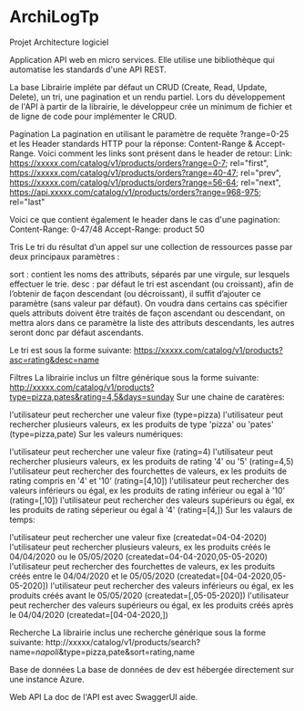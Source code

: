 # ArchiLogTp

Projet Architecture logiciel

Application API web en micro services. Elle utilise une bibliothèque qui automatise les standards d'une API REST.

La base
Librairie impléte par défaut un CRUD (Create, Read, Update, Delete), un tri, une pagination et un rendu partiel. Lors du développement de l'API à partir de la librairie, le développeur crée un minimum de fichier et de ligne de code pour implémenter le CRUD.

Pagination
La pagination en utilisant le paramètre de requête ?range=0-25 et les Header standards HTTP pour la réponse: Content-Range & Accept-Range. Voici comment les links sont présent dans le header de retour: Link: https://xxxxx.com/catalog/v1/products/orders?range=0-7; rel="first", https://xxxxx.com/catalog/v1/products/orders?range=40-47; rel="prev", https://xxxxx.com/catalog/v1/products/orders?range=56-64; rel="next", https://api.xxxxx.com/catalog/v1/products/orders?range=968-975; rel="last"

Voici ce que contient également le header dans le cas d'une pagination: Content-Range: 0-47/48 Accept-Range: product 50

Tris
Le tri du résultat d’un appel sur une collection de ressources passe par deux principaux paramètres :

sort : contient les noms des attributs, séparés par une virgule, sur lesquels effectuer le trie. desc : par défaut le tri est ascendant (ou croissant), afin de l’obtenir de façon descendant (ou décroissant), il suffit d’ajouter ce paramètre (sans valeur par défaut). On voudra dans certains cas spécifier quels attributs doivent être traités de façon ascendant ou descendant, on mettra alors dans ce paramètre la liste des attributs descendants, les autres seront donc par défaut ascendants.

Le tri est sous la forme suivante: https://xxxxx.com/catalog/v1/products?asc=rating&desc=name

Filtres
La librairie inclus un filtre générique sous la forme suivante: http://xxxxx.com/catalog/v1/products?type=pizza,pates&rating=4,5&days=sunday Sur une chaine de caratères:

l'utilisateur peut rechercher une valeur fixe (type=pizza)
l'utilisateur peut rechercher plusieurs valeurs, ex les produits de type 'pizza' ou 'pates' (type=pizza,pate)
Sur les valeurs numériques:

l'utilisateur peut rechercher une valeur fixe (rating=4)
l'utilisateur peut rechercher plusieurs valeurs, ex les produits de rating '4' ou '5' (rating=4,5)
l'utilisateur peut rechercher des fourchettes de valeurs, ex les produits de rating compris en '4' et '10' (rating=[4,10])
l'utilisateur peut rechercher des valeurs inférieurs ou égal, ex les produits de rating inférieur ou egal à '10' (rating=[,10])
l'utilisateur peut rechercher des valeurs supérieurs ou égal, ex les produits de rating séperieur ou égal à '4' (rating=[4,])
Sur les valaurs de temps:

l'utilisateur peut rechercher une valeur fixe (createdat=04-04-2020)
l'utilisateur peut rechercher plusieurs valeurs, ex les produits créés le 04/04/2020 ou le 05/05/2020 (createdat=04-04-2020,05-05-2020)
l'utilisateur peut rechercher des fourchettes de valeurs, ex les produits créés entre le 04/04/2020 et le 05/05/2020 (createdat=[04-04-2020,05-05-2020])
l'utilisateur peut rechercher des valeurs inférieurs ou égal, ex les produits créés avant le 05/05/2020 (createdat=[,05-05-2020])
l'utilisateur peut rechercher des valeurs supérieurs ou égal, ex les produits créés après le 04/04/2020 (createdat=[04-04-2020,])

Recherche
La librairie inclus une recherche générique sous la forme suivante: http://xxxxx/catalog/v1/products/search?name=*napoli*&type=pizza,pate&sort=rating,name

Base de données
La base de données de dev est hébergée directement sur une instance Azure.

Web API
La doc de l'API est avec SwaggerUI aide.

